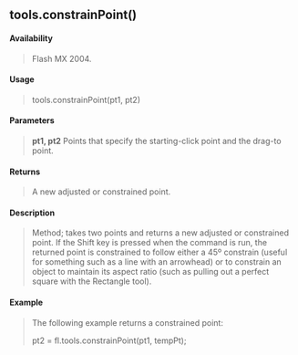 ## tools.constrainPoint()

#### Availability

> Flash MX 2004.

#### Usage

> tools.constrainPoint(pt1, pt2)

#### Parameters

> **pt1, pt2** Points that specify the starting-click point and the drag-to point.

#### Returns

> A new adjusted or constrained point.

#### Description

> Method; takes two points and returns a new adjusted or constrained point. If the Shift key is pressed when the command is run, the returned point is constrained to follow either a 45º constrain (useful for something such as a line with an arrowhead) or to constrain an object to maintain its aspect ratio (such as pulling out a perfect square with the Rectangle tool).

#### Example

> The following example returns a constrained point:
>
> pt2 = fl.tools.constrainPoint(pt1, tempPt);

